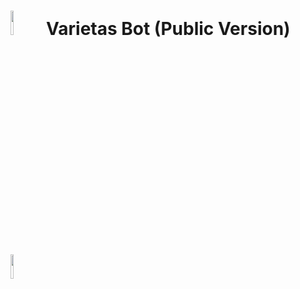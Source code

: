 <h1><img src="https://varietas.xyz/images/VarietasStillLogoGreenTrans.png" width="10%"> Varietas Bot (Public Version) <img src="https://varietas.xyz/images/VarietasStillLogoGreenTrans.png" width="10%"></h1>
